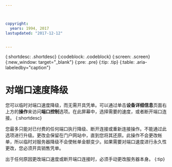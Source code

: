 ```yaml
---



copyright:
  years: 1994, 2017
lastupdated: "2017-12-12"


---
```


{:shortdesc: .shortdesc}
{:codeblock: .codeblock}
{:screen: .screen}
{:new_window: target="_blank"}
{:pre: .pre}
{:tip: .tip}
{:table: .aria-labeledby="caption"}

# 对端口速度降级

您可以临时对端口速度降级，而无需开具凭单。可以通过单击**设备详细信息**页面右上方的**操作**来访问**端口控制**选项。在此屏幕中，选择需要的速度，或者断开端口连接。
{:shortdesc}

您最多只能对已付费的任何端口执行降级、断开连接或重新连接操作。不能通过此选项进行升级。更改会保留在门户网站中，直到您将其还原。此操作不会更改帐单，所以临时对服务器降级不会使帐单金额变少。如果需要对端口速度进行永久性更改，您必须开具销售凭单。

出于任何原因更改端口速度或断开端口连接时，必须手动更改服务器本身。
{:tip}
